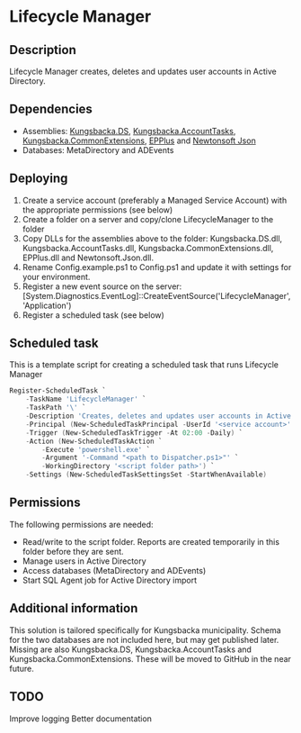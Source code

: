 # Lifecycle Manager

## Description
Lifecycle Manager creates, deletes and updates user accounts in Active Directory.

## Dependencies
* Assemblies: [Kungsbacka.DS](https://github.com/Kungsbacka/Kungsbacka.DS), [Kungsbacka.AccountTasks](https://github.com/Kungsbacka/Kungsbacka.AccountTasks), [Kungsbacka.CommonExtensions](https://github.com/Kungsbacka/Kungsbacka.CommonExtensions), [EPPlus](https://epplus.codeplex.com/) and [Newtonsoft Json](http://www.newtonsoft.com/json)
* Databases: MetaDirectory and ADEvents

## Deploying
1. Create a service account (preferably a Managed Service Account) with the appropriate permissions (see below)
2. Create a folder on a server and copy/clone LifecycleManager to the folder
3. Copy DLLs for the assemblies above to the folder: Kungsbacka.DS.dll, Kungsbacka.AccountTasks.dll, Kungsbacka.CommonExtensions.dll, EPPlus.dll and Newtonsoft.Json.dll.
4. Rename Config.example.ps1 to Config.ps1 and update it with settings for your environment.
5. Register a new event source on the server: [System.Diagnostics.EventLog]::CreateEventSource('LifecycleManager', 'Application')
6. Register a scheduled task (see below)

## Scheduled task
This is a template script for creating a scheduled task that runs Lifecycle Manager
```powershell
Register-ScheduledTask `
    -TaskName 'LifecycleManager' `
    -TaskPath '\' `
    -Description 'Creates, deletes and updates user accounts in Active Directory.' `
    -Principal (New-ScheduledTaskPrincipal -UserId '<service account>' -LogonType Password) `
    -Trigger (New-ScheduledTaskTrigger -At 02:00 -Daily) `
    -Action (New-ScheduledTaskAction `
        -Execute 'powershell.exe' `
        -Argument '-Command "<path to Dispatcher.ps1>"' `
        -WorkingDirectory '<script folder path>') `
    -Settings (New-ScheduledTaskSettingsSet -StartWhenAvailable)
```

## Permissions
The following permissions are needed:
* Read/write to the script folder. Reports are created temporarily in this folder before they are sent.
* Manage users in Active Directory
* Access databases (MetaDirectory and ADEvents)
* Start SQL Agent job for Active Directory import

## Additional information
This solution is tailored specifically for Kungsbacka municipality. Schema for the two databases are not included here, but may get published later. Missing are also Kungsbacka.DS, Kungsbacka.AccountTasks and Kungsbacka.CommonExtensions. These will be moved to GitHub in the near future.

## TODO
Improve logging
Better documentation
